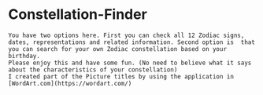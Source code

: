 # Constellation-Finder
    You have two options here. First you can check all 12 Zodiac signs, dates, representations and related information. Second option is  that you can search for your own Zodiac constellation based on your birthday.
    Please enjoy this and have some fun. (No need to believe what it says about the characteristics of your constellation)
    I created part of the Picture titles by using the application in [WordArt.com](https://wordart.com/) 

